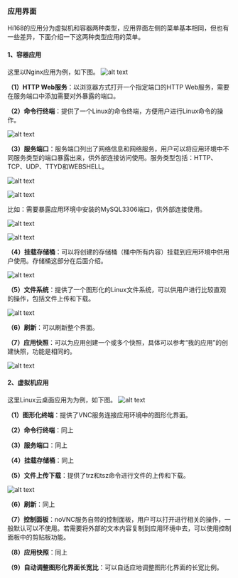 ### 应用界面
Hi168的应用分为虚拟机和容器两种类型，应用界面左侧的菜单基本相同，但也有一些差异，下面介绍一下这两种类型应用的菜单。
#### 1、容器应用
这里以Nginx应用为例，如下图。
![alt text](../help_picture/01_appcentor08.png)

**（1）HTTP Web服务**：以浏览器方式打开一个指定端口的HTTP Web服务，需要在服务端口中添加需要对外暴露的端口。

**（2）命令行终端**：提供了一个Linux的命令终端，方便用户进行Linux命令的操作。

![alt text](../help_picture/01_appcentor10.png)

**（3）服务端口**：服务端口列出了网络信息和网络服务，用户可以将应用环境中不同服务类型的端口暴露出来，供外部连接访问使用。服务类型包括：HTTP、TCP、UDP、TTYD和WEBSHELL。

![alt text](../help_picture/01_appcentor11.png)

![alt text](../help_picture/01_appcentor12.png)

比如：需要暴露应用环境中安装的MySQL3306端口，供外部连接使用。

![alt text](../help_picture/01_appcentor13.png)

![alt text](../help_picture/01_appcentor14.png)

**（4）挂载存储桶**：可以将创建的存储桶（桶中所有内容）挂载到应用环境中供用户使用。存储桶这部分在后面介绍。

![alt text](../help_picture/01_appcentor15.png)

**（5）文件系统**：提供了一个图形化的Linux文件系统，可以供用户进行比较直观的操作，包括文件上传和下载。

![alt text](../help_picture/01_appcentor16.png)

**（6）刷新**：可以刷新整个界面。

**（7）应用快照**：可以为应用创建一个或多个快照，具体可以参考“我的应用”的创建快照，功能是相同的。

![alt text](../help_picture/01_appcentor17.png)

#### 2、虚拟机应用
这里Linux云桌面应用为为例，如下图。
![alt text](../help_picture/01_appcentor09.png)

**（1）图形化终端**：提供了VNC服务连接应用环境中的图形化界面。

**（2）命令行终端**：同上

**（3）服务端口**：同上

**（4）挂载存储桶**：同上

**（5）文件上传下载**：提供了trz和tsz命令进行文件的上传和下载。

![alt text](../help_picture/01_appcentor18.png)

**（6）刷新**：同上

**（7）控制面板**：noVNC服务自带的控制面板，用户可以打开进行相关的操作，一般默认可以不使用。若需要将外部的文本内容复制到应用环境中去，可以使用控制面板中的剪贴板功能。

**（8）应用快照**：同上

**（9）自动调整图形化界面长宽比**：可以自适应地调整图形化界面的长宽比例。
